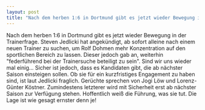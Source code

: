 ```yaml
---
layout: post
title: "Nach dem herben 1:6 in Dortmund gibt es jetzt wieder Bewegung in der Trainerfrage."
---
```


Nach dem herben 1:6 in Dortmund gibt es jetzt wieder Bewegung in der Trainerfrage. Steven Jedlicki hat angekündigt, ab sofort alleine nach einem neuen Trainer zu suchen, um Rolf Dohmen mehr Konzentration auf den sportlichen Bereich zu lassen. Dieser jedoch gab an, weiterhin "federführend bei der Trainersuche beteiligt zu sein". Sind wir uns wieder mal einig... Sicher ist jedoch, dass es Kandidaten gibt, die ab nächster Saison einsteigen sollen. Ob sie für ein kurzfristiges Engagement zu haben sind, ist laut Jedlicki fraglich. Gerüchte sprechen von Jogi Löw und Lorenz-Günter Köstner. Zumindestens letzterer wird mit Sicherheit erst ab nächster Saison zur Verfügung stehen. Hoffentlich weiß die Führung, was sie tut. Die Lage ist wie gesagt ernster denn je!
